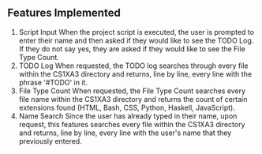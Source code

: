 Features Implemented
-------------------------------
1. Script Input
	When the project script is executed, the user is prompted to enter their name
	and then asked if they would like to see the TODO Log. If they do not say yes,
	they are asked if they would like to see the File Type Count.
2. TODO Log
	When requested, the TODO log searches through every file within the CS1XA3 directory
	and returns, line by line, every line with the phrase '#TODO' in it.
3. File Type Count
	When requested, the File Type Count searches every file name within the CS1XA3 directory
	and returns the count of certain extensions found (HTML, Bash, CSS, Python, Haskell,
	JavaScript).
4. Name Search
	Since the user has already typed in their name, upon request, this features searches
	every file within the CS1XA3 directory and returns, line by line, every line with the
	user's name that they previously entered.
